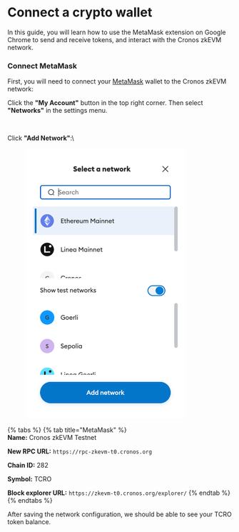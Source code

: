 # Connect a crypto wallet

In this guide, you will learn how to use the MetaMask extension on Google Chrome to send and receive tokens, and interact with the Cronos zkEVM network.

### Connect MetaMask

First, you will need to connect your [MetaMask](https://metamask.io) wallet to the Cronos zkEVM network:

Click the **"My Account"** button in the top right corner. Then select **"Networks"** in the settings menu.

<figure><img src="https://lh7-us.googleusercontent.com/AP2hlRUSGixclZznFh5AEI7ZIh95EGUNuYKZnk2RTZWfDViLFktpDYLeuYYf_PUWf611GOFvOiPqxA1vZOH-ggbpSrWkSoiYnKWKiyVig7OZxu-4BLm_-T54YiAUUXT3VVBgLm66zbLWaitQXVufKNE" alt="" width="375"><figcaption></figcaption></figure>

Click **"Add Network"**:\


<figure><img src="../../.gitbook/assets/Screenshot 2023-12-12 at 10.09.58 (1).png" alt="" width="360"><figcaption></figcaption></figure>

{% tabs %}
{% tab title="MetaMask" %}
\
**Name:** Cronos zkEVM Testnet

**New RPC URL:** `https://rpc-zkevm-t0.cronos.org`

**Chain ID:** 282

**Symbol:** TCRO

**Block explorer URL:** `https://zkevm-t0.cronos.org/explorer/`
{% endtab %}
{% endtabs %}

After saving the network configuration, we should be able to see your TCRO token balance.
